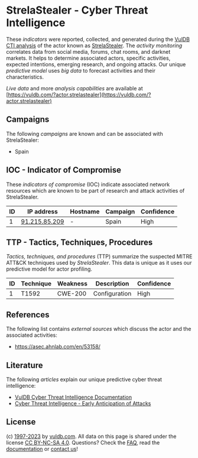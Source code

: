 # StrelaStealer - Cyber Threat Intelligence

These _indicators_ were reported, collected, and generated during the [VulDB CTI analysis](https://vuldb.com/?kb.cti) of the actor known as [StrelaStealer](https://vuldb.com/?actor.strelastealer). The _activity monitoring_ correlates data from social media, forums, chat rooms, and darknet markets. It helps to determine associated actors, specific activities, expected intentions, emerging research, and ongoing attacks. Our unique _predictive model_ uses _big data_ to forecast activities and their characteristics.

_Live data_ and more _analysis capabilities_ are available at [https://vuldb.com/?actor.strelastealer](https://vuldb.com/?actor.strelastealer)

## Campaigns

The following _campaigns_ are known and can be associated with StrelaStealer:

* Spain

## IOC - Indicator of Compromise

These _indicators of compromise_ (IOC) indicate associated network resources which are known to be part of research and attack activities of StrelaStealer.

ID | IP address | Hostname | Campaign | Confidence
-- | ---------- | -------- | -------- | ----------
1 | [91.215.85.209](https://vuldb.com/?ip.91.215.85.209) | - | Spain | High

## TTP - Tactics, Techniques, Procedures

_Tactics, techniques, and procedures_ (TTP) summarize the suspected MITRE ATT&CK techniques used by _StrelaStealer_. This data is unique as it uses our predictive model for actor profiling.

ID | Technique | Weakness | Description | Confidence
-- | --------- | -------- | ----------- | ----------
1 | T1592 | CWE-200 | Configuration | High

## References

The following list contains _external sources_ which discuss the actor and the associated activities:

* https://asec.ahnlab.com/en/53158/

## Literature

The following _articles_ explain our unique predictive cyber threat intelligence:

* [VulDB Cyber Threat Intelligence Documentation](https://vuldb.com/?kb.cti)
* [Cyber Threat Intelligence - Early Anticipation of Attacks](https://www.scip.ch/en/?labs.20201022)

## License

(c) [1997-2023](https://vuldb.com/?kb.changelog) by [vuldb.com](https://vuldb.com/?kb.about). All data on this page is shared under the license [CC BY-NC-SA 4.0](https://creativecommons.org/licenses/by-nc-sa/4.0/). Questions? Check the [FAQ](https://vuldb.com/?kb.faq), read the [documentation](https://vuldb.com/?kb) or [contact us](https://vuldb.com/?contact)!
